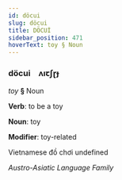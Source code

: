 ```yaml
---
id: döcui
slug: döcui
title: DÖCUİ
sidebar_position: 471
hoverText: toy § Noun
---
```


### döcui&emsp;<span kind="abugida">ʌıꞇʃɽɟ</span>

*toy* **§** Noun

**Verb**: to be a toy

**Noun**: toy

**Modifier**: toy-related

Vietnamese đồ chơi undefined

*Austro-Asiatic Language Family*